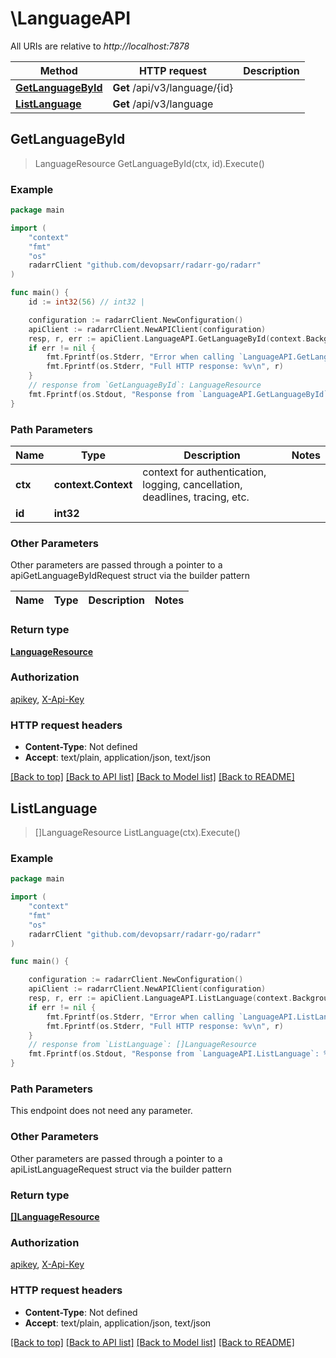 # \LanguageAPI

All URIs are relative to *http://localhost:7878*

Method | HTTP request | Description
------------- | ------------- | -------------
[**GetLanguageById**](LanguageAPI.md#GetLanguageById) | **Get** /api/v3/language/{id} | 
[**ListLanguage**](LanguageAPI.md#ListLanguage) | **Get** /api/v3/language | 



## GetLanguageById

> LanguageResource GetLanguageById(ctx, id).Execute()



### Example

```go
package main

import (
	"context"
	"fmt"
	"os"
	radarrClient "github.com/devopsarr/radarr-go/radarr"
)

func main() {
	id := int32(56) // int32 | 

	configuration := radarrClient.NewConfiguration()
	apiClient := radarrClient.NewAPIClient(configuration)
	resp, r, err := apiClient.LanguageAPI.GetLanguageById(context.Background(), id).Execute()
	if err != nil {
		fmt.Fprintf(os.Stderr, "Error when calling `LanguageAPI.GetLanguageById``: %v\n", err)
		fmt.Fprintf(os.Stderr, "Full HTTP response: %v\n", r)
	}
	// response from `GetLanguageById`: LanguageResource
	fmt.Fprintf(os.Stdout, "Response from `LanguageAPI.GetLanguageById`: %v\n", resp)
}
```

### Path Parameters


Name | Type | Description  | Notes
------------- | ------------- | ------------- | -------------
**ctx** | **context.Context** | context for authentication, logging, cancellation, deadlines, tracing, etc.
**id** | **int32** |  | 

### Other Parameters

Other parameters are passed through a pointer to a apiGetLanguageByIdRequest struct via the builder pattern


Name | Type | Description  | Notes
------------- | ------------- | ------------- | -------------


### Return type

[**LanguageResource**](LanguageResource.md)

### Authorization

[apikey](../README.md#apikey), [X-Api-Key](../README.md#X-Api-Key)

### HTTP request headers

- **Content-Type**: Not defined
- **Accept**: text/plain, application/json, text/json

[[Back to top]](#) [[Back to API list]](../README.md#documentation-for-api-endpoints)
[[Back to Model list]](../README.md#documentation-for-models)
[[Back to README]](../README.md)


## ListLanguage

> []LanguageResource ListLanguage(ctx).Execute()



### Example

```go
package main

import (
	"context"
	"fmt"
	"os"
	radarrClient "github.com/devopsarr/radarr-go/radarr"
)

func main() {

	configuration := radarrClient.NewConfiguration()
	apiClient := radarrClient.NewAPIClient(configuration)
	resp, r, err := apiClient.LanguageAPI.ListLanguage(context.Background()).Execute()
	if err != nil {
		fmt.Fprintf(os.Stderr, "Error when calling `LanguageAPI.ListLanguage``: %v\n", err)
		fmt.Fprintf(os.Stderr, "Full HTTP response: %v\n", r)
	}
	// response from `ListLanguage`: []LanguageResource
	fmt.Fprintf(os.Stdout, "Response from `LanguageAPI.ListLanguage`: %v\n", resp)
}
```

### Path Parameters

This endpoint does not need any parameter.

### Other Parameters

Other parameters are passed through a pointer to a apiListLanguageRequest struct via the builder pattern


### Return type

[**[]LanguageResource**](LanguageResource.md)

### Authorization

[apikey](../README.md#apikey), [X-Api-Key](../README.md#X-Api-Key)

### HTTP request headers

- **Content-Type**: Not defined
- **Accept**: text/plain, application/json, text/json

[[Back to top]](#) [[Back to API list]](../README.md#documentation-for-api-endpoints)
[[Back to Model list]](../README.md#documentation-for-models)
[[Back to README]](../README.md)

